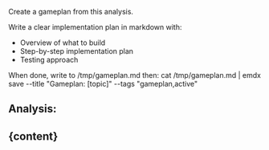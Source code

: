 Create a gameplan from this analysis.

Write a clear implementation plan in markdown with:
- Overview of what to build
- Step-by-step implementation plan
- Testing approach

When done, write to /tmp/gameplan.md then: cat /tmp/gameplan.md | emdx save --title "Gameplan: [topic]" --tags "gameplan,active"

Analysis:
---
{content}
---